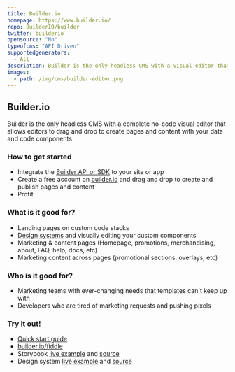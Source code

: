 ```yaml
---
title: Builder.io
homepage: https://www.builder.io/
repo: BuilderIO/builder
twitter: builderio
opensource: "No"
typeofcms: "API Driven"
supportedgenerators:
  - All
description: Builder is the only headless CMS with a visual editor that allows users to drag and drop to create pages and content with your code components
images:
  - path: /img/cms/builder-editor.png
---
```


## Builder.io

Builder is the only headless CMS with a complete no-code visual editor that allows editors to drag and drop to create pages and content with your data and code components

### How to get started

- Integrate the [Builder API or SDK](https://github.com/builderio/builder#supported-frameworks) to your site or app
- Create a free account on [builder.io](https://builder.io) and drag and drop to create and publish pages and content
- Profit

### What is it good for?

- Landing pages on custom code stacks
- [Design systems](https://github.com/BuilderIO/builder/tree/master/examples/react-design-system) and visually editing your custom components
- Marketing & content pages (Homepage, promotions, merchandising, about, FAQ, help, docs, etc)
- Marketing content across pages (promotional sections, overlays, etc)

### Who is it good for?

- Marketing teams with ever-changing needs that templates can't keep up with
- Developers who are tired of marketing requests and pushing pixels

### Try it out!

- [Quick start guide](https://www.builder.io/c/docs/getting-started)
- [builder.io/fiddle](https://builder.io/fiddle)
- Storybook [live example](https://builder-storybook.firebaseapp.com) and [source](https://github.com/BuilderIO/builder/tree/master/packages/storybook)
- Design system [live example](https://builder.io/fiddle/4b2e0a2e4b1a44a88a5e6f8c46cdfe7c) and [source](https://github.com/BuilderIO/builder/tree/master/examples/react-design-system)
